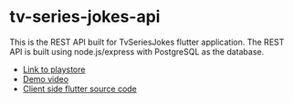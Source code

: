 # tv-series-jokes-api

This is the REST API built for TvSeriesJokes flutter application. The REST API is built using node.js/express with PostgreSQL as the database.

* [Link to playstore](https://play.google.com/store/apps/details?id=com.nonybrighto.tv_series_jokes)
* [Demo video](https://youtu.be/XqmtX380cz0)
* [Client side flutter source code](https://github.com/nonybrighto/tv-series-jokes)

